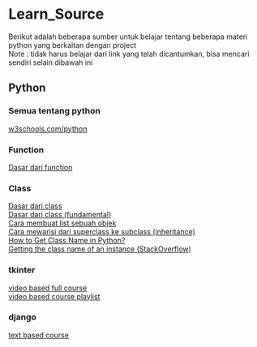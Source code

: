 # Learn_Source  
Berikut adalah beberapa sumber untuk belajar tentang beberapa materi python yang berkaitan dengan project  
Note : tidak harus belajar dari link yang telah dicantumkan, bisa mencari sendiri selain dibawah ini  
  
## Python
### Semua tentang python
[w3schools.com/python](https://www.w3schools.com/python/default.asp)  
  
### Function
[Dasar dari function](https://www.w3schools.com/python/python_functions.asp)  
  
### Class
[Dasar dari class](https://www.w3schools.com/python/python_classes.asp)  
[Dasar dari class (fundamental)](https://www.w3schools.com/python/python_classes.asp)  
[Cara membuat list sebuah objek](https://www.geeksforgeeks.org/how-to-create-a-list-of-object-in-python-class/)  
[Cara mewarisi dari superclass ke subclass (inheritance)](https://www.w3schools.com/python/python_inheritance.asp)  
[How to Get Class Name in Python?](https://favtutor.com/blogs/class-name-python)  
[Getting the class name of an instance (StackOverflow)](https://stackoverflow.com/questions/510972/getting-the-class-name-of-an-instance)  
  
### tkinter
[video based full course](https://youtu.be/YXPyB4XeYLA)  
[video based course playlist](https://youtube.com/playlist?list=PLCC34OHNcOtoC6GglhF3ncJ5rLwQrLGnV)  
  
### django
[text based course](https://www.w3schools.com/django/index.php)  
